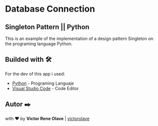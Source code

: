 # Database Connection
## Singleton Pattern || Python

This is an example of the implementation of a design pattern Singleton on the programing language Python.

## Builded with 🛠️

For the dev of this app i used:
* [Python](https://www.python.org/) - Programing Languaje
* [Visual Studio Code](https://code.visualstudio.com/) - Code Editor

## Autor ✒️

with ❤️ by  **Victor Rene Olave** | [victorolave](https://github.com/victorolave)
